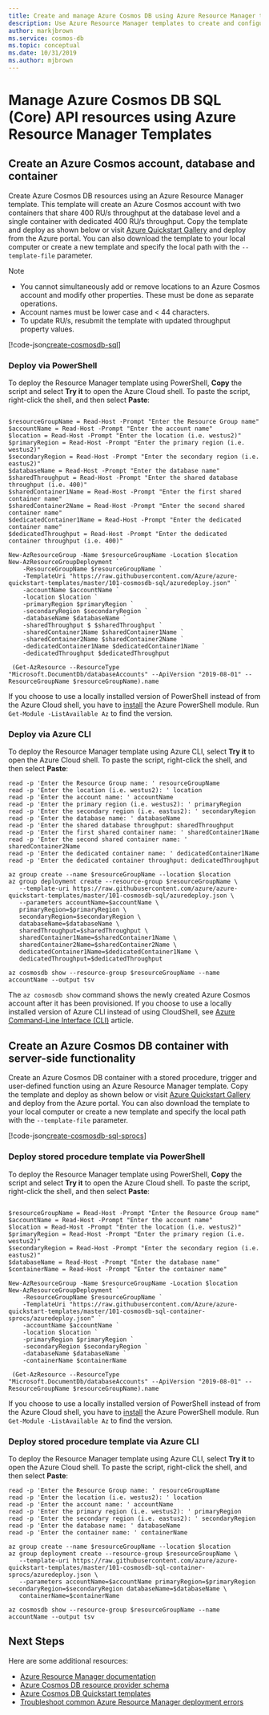 ```yaml
---
title: Create and manage Azure Cosmos DB using Azure Resource Manager templates
description: Use Azure Resource Manager templates to create and configure Azure Cosmos DB for SQL (Core) API 
author: markjbrown
ms.service: cosmos-db
ms.topic: conceptual
ms.date: 10/31/2019
ms.author: mjbrown
---
```


# Manage Azure Cosmos DB SQL (Core) API resources using Azure Resource Manager Templates

## Create an Azure Cosmos account, database and container <a id="create-resource"></a>

Create Azure Cosmos DB resources using an Azure Resource Manager template. This template will create an Azure Cosmos account with two containers that share 400 RU/s throughput at the database level and a single container with dedicated 400 RU/s throughput. Copy the template and deploy as shown below or visit [Azure Quickstart Gallery](https://azure.microsoft.com/resources/templates/101-cosmosdb-sql/) and deploy from the Azure portal. You can also download the template to your local computer or create a new template and specify the local path with the `--template-file` parameter.

> [!NOTE]
>
> - You cannot simultaneously add or remove locations to an Azure Cosmos account and modify other properties. These must be done as separate operations.
> - Account names must be lower case and < 44 characters.
> - To update RU/s, resubmit the template with updated throughput property values.

[!code-json[create-cosmosdb-sql](~/quickstart-templates/101-cosmosdb-sql/azuredeploy.json)]

### Deploy via PowerShell

To deploy the Resource Manager template using PowerShell, **Copy** the script and select **Try it** to open the Azure Cloud shell. To paste the script, right-click the shell, and then select **Paste**:

```azurepowershell-interactive

$resourceGroupName = Read-Host -Prompt "Enter the Resource Group name"
$accountName = Read-Host -Prompt "Enter the account name"
$location = Read-Host -Prompt "Enter the location (i.e. westus2)"
$primaryRegion = Read-Host -Prompt "Enter the primary region (i.e. westus2)"
$secondaryRegion = Read-Host -Prompt "Enter the secondary region (i.e. eastus2)"
$databaseName = Read-Host -Prompt "Enter the database name"
$sharedThroughput = Read-Host -Prompt "Enter the shared database throughput (i.e. 400)"
$sharedContainer1Name = Read-Host -Prompt "Enter the first shared container name"
$sharedContainer2Name = Read-Host -Prompt "Enter the second shared container name"
$dedicatedContainer1Name = Read-Host -Prompt "Enter the dedicated container name"
$dedicatedThroughput = Read-Host -Prompt "Enter the dedicated container throughput (i.e. 400)"

New-AzResourceGroup -Name $resourceGroupName -Location $location
New-AzResourceGroupDeployment `
    -ResourceGroupName $resourceGroupName `
    -TemplateUri "https://raw.githubusercontent.com/Azure/azure-quickstart-templates/master/101-cosmosdb-sql/azuredeploy.json" `
    -accountName $accountName `
    -location $location `
    -primaryRegion $primaryRegion `
    -secondaryRegion $secondaryRegion `
    -databaseName $databaseName `
    -sharedThroughput $ $sharedThroughput `
    -sharedContainer1Name $sharedContainer1Name `
    -sharedContainer2Name $sharedContainer2Name `
    -dedicatedContainer1Name $dedicatedContainer1Name `
    -dedicatedThroughput $dedicatedThroughput

 (Get-AzResource --ResourceType "Microsoft.DocumentDb/databaseAccounts" --ApiVersion "2019-08-01" --ResourceGroupName $resourceGroupName).name
```

If you choose to use a locally installed version of PowerShell instead of from the Azure Cloud shell, you have to [install](/powershell/azure/install-az-ps) the Azure PowerShell module. Run `Get-Module -ListAvailable Az` to find the version.

### Deploy via Azure CLI

To deploy the Resource Manager template using Azure CLI, select **Try it** to open the Azure Cloud shell. To paste the script, right-click the shell, and then select **Paste**:

```azurecli-interactive
read -p 'Enter the Resource Group name: ' resourceGroupName
read -p 'Enter the location (i.e. westus2): ' location
read -p 'Enter the account name: ' accountName
read -p 'Enter the primary region (i.e. westus2): ' primaryRegion
read -p 'Enter the secondary region (i.e. eastus2): ' secondaryRegion
read -p 'Enter the database name: ' databaseName
read -p 'Enter the shared database throughput: sharedThroughput
read -p 'Enter the first shared container name: ' sharedContainer1Name
read -p 'Enter the second shared container name: ' sharedContainer2Name
read -p 'Enter the dedicated container name: ' dedicatedContainer1Name
read -p 'Enter the dedicated container throughput: dedicatedThroughput

az group create --name $resourceGroupName --location $location
az group deployment create --resource-group $resourceGroupName \
   --template-uri https://raw.githubusercontent.com/azure/azure-quickstart-templates/master/101-cosmosdb-sql/azuredeploy.json \
   --parameters accountName=$accountName \
   primaryRegion=$primaryRegion \
   secondaryRegion=$secondaryRegion \
   databaseName=$databaseName \
   sharedThroughput=$sharedThroughput \
   sharedContainer1Name=$sharedContainer1Name \
   sharedContainer2Name=$sharedContainer2Name \
   dedicatedContainer1Name=$dedicatedContainer1Name \
   dedicatedThroughput=$dedicatedThroughput

az cosmosdb show --resource-group $resourceGroupName --name accountName --output tsv
```

The `az cosmosdb show` command shows the newly created Azure Cosmos account after it has been provisioned. If you choose to use a locally installed version of Azure CLI instead of using CloudShell, see [Azure Command-Line Interface (CLI)](/cli/azure/) article.

## Create an Azure Cosmos DB container with server-side functionality <a id="create-sproc"></a>

Create an Azure Cosmos DB container with a stored procedure, trigger and user-defined function using an Azure Resource Manager template. Copy the template and deploy as shown below or visit [Azure Quickstart Gallery](https://azure.microsoft.com/resources/templates/101-cosmosdb-sql-container-sprocs/) and deploy from the Azure portal. You can also download the template to your local computer or create a new template and specify the local path with the `--template-file` parameter.

[!code-json[create-cosmosdb-sql-sprocs](~/quickstart-templates/101-cosmosdb-sql-container-sprocs/azuredeploy.json)]

### Deploy stored procedure template via PowerShell

To deploy the Resource Manager template using PowerShell, **Copy** the script and select **Try it** to open the Azure Cloud shell. To paste the script, right-click the shell, and then select **Paste**:

```azurepowershell-interactive

$resourceGroupName = Read-Host -Prompt "Enter the Resource Group name"
$accountName = Read-Host -Prompt "Enter the account name"
$location = Read-Host -Prompt "Enter the location (i.e. westus2)"
$primaryRegion = Read-Host -Prompt "Enter the primary region (i.e. westus2)"
$secondaryRegion = Read-Host -Prompt "Enter the secondary region (i.e. eastus2)"
$databaseName = Read-Host -Prompt "Enter the database name"
$containerName = Read-Host -Prompt "Enter the container name"

New-AzResourceGroup -Name $resourceGroupName -Location $location
New-AzResourceGroupDeployment `
    -ResourceGroupName $resourceGroupName `
    -TemplateUri "https://raw.githubusercontent.com/Azure/azure-quickstart-templates/master/101-cosmosdb-sql-container-sprocs/azuredeploy.json" `
    -accountName $accountName `
    -location $location `
    -primaryRegion $primaryRegion `
    -secondaryRegion $secondaryRegion `
    -databaseName $databaseName `
    -containerName $containerName

 (Get-AzResource --ResourceType "Microsoft.DocumentDb/databaseAccounts" --ApiVersion "2019-08-01" --ResourceGroupName $resourceGroupName).name
```

If you choose to use a locally installed version of PowerShell instead of from the Azure Cloud shell, you have to [install](/powershell/azure/install-az-ps) the Azure PowerShell module. Run `Get-Module -ListAvailable Az` to find the version.

### Deploy stored procedure template via Azure CLI

To deploy the Resource Manager template using Azure CLI, select **Try it** to open the Azure Cloud shell. To paste the script, right-click the shell, and then select **Paste**:

```azurecli-interactive
read -p 'Enter the Resource Group name: ' resourceGroupName
read -p 'Enter the location (i.e. westus2): ' location
read -p 'Enter the account name: ' accountName
read -p 'Enter the primary region (i.e. westus2): ' primaryRegion
read -p 'Enter the secondary region (i.e. eastus2): ' secondaryRegion
read -p 'Enter the database name: ' databaseName
read -p 'Enter the container name: ' containerName

az group create --name $resourceGroupName --location $location
az group deployment create --resource-group $resourceGroupName \
   --template-uri https://raw.githubusercontent.com/azure/azure-quickstart-templates/master/101-cosmosdb-sql-container-sprocs/azuredeploy.json \
   --parameters accountName=$accountName primaryRegion=$primaryRegion secondaryRegion=$secondaryRegion databaseName=$databaseName \
   containerName=$containerName

az cosmosdb show --resource-group $resourceGroupName --name accountName --output tsv
```

## Next Steps

Here are some additional resources:

- [Azure Resource Manager documentation](/azure/azure-resource-manager/)
- [Azure Cosmos DB resource provider schema](/azure/templates/microsoft.documentdb/allversions)
- [Azure Cosmos DB Quickstart templates](https://azure.microsoft.com/resources/templates/?resourceType=Microsoft.DocumentDB&pageNumber=1&sort=Popular)
- [Troubleshoot common Azure Resource Manager deployment errors](../azure-resource-manager/resource-manager-common-deployment-errors.md)
